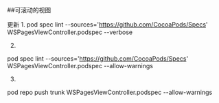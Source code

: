 ##可滚动的视图

更新
1.
pod spec lint --sources='https://github.com/CocoaPods/Specs' WSPagesViewController.podspec --verbose

2.
pod spec lint --sources='https://github.com/CocoaPods/Specs' WSPagesViewController.podspec --allow-warnings

3.
pod repo push trunk WSPagesViewController.podspec --allow-warnings
